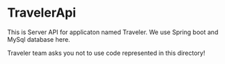 # TravelerApi

This is Server API for applicaton named Traveler. We use Spring boot and MySql database here.

Traveler team asks you not to use code represented in this directory! 
